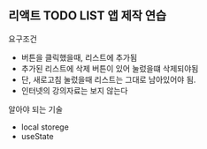 ## 리액트 TODO LIST 앱 제작 연습

요구조건
- 버튼을 클릭했을때, 리스트에 추가됨
- 추가된 리스트에 삭제 버튼이 있어 눌렀을떄 삭제되야됨
- 단, 새로고침 눌렀을때  리스트는 그대로 남아있어야 됨.
- 인터넷의 강의자료는 보지 않는다

알아야 되는 기술
- local storege
- useState
